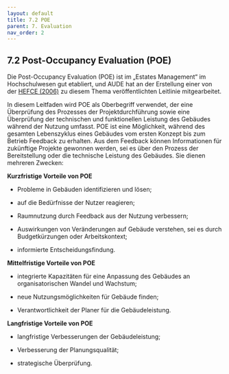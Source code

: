 ```yaml
---
layout: default
title: 7.2 POE
parent: 7. Evaluation
nav_order: 2
---
```


## 7.2 Post-Occupancy Evaluation (POE)

Die Post-Occupancy Evaluation (POE) ist im „Estates Management“ im
Hochschulwesen gut etabliert, und AUDE hat an der Erstellung einer von
der [HEFCE (2006)](../11_Referenzen.md) zu diesem Thema veröffentlichten Leitlinie
mitgearbeitet.

In diesem Leitfaden wird POE als Oberbegriff verwendet, der eine
Überprüfung des Prozesses der Projektdurchführung sowie eine Überprüfung
der technischen und funktionellen Leistung des Gebäudes während der
Nutzung umfasst. POE ist eine Möglichkeit, während des gesamten
Lebenszyklus eines Gebäudes vom ersten Konzept bis zum Betrieb Feedback
zu erhalten. Aus dem Feedback können Informationen für zukünftige
Projekte gewonnen werden, sei es über den Prozess der Bereitstellung
oder die technische Leistung des Gebäudes. Sie dienen mehreren Zwecken:

**Kurzfristige Vorteile von POE**

-   Probleme in Gebäuden identifizieren und lösen;

-   auf die Bedürfnisse der Nutzer reagieren;

-   Raumnutzung durch Feedback aus der Nutzung verbessern;

-   Auswirkungen von Veränderungen auf Gebäude verstehen, sei es durch
    Budgetkürzungen oder Arbeitskontext;

-   informierte Entscheidungsfindung.

**Mittelfristige Vorteile von POE**

-   integrierte Kapazitäten für eine Anpassung des Gebäudes an
    organisatorischen Wandel und Wachstum;

-   neue Nutzungsmöglichkeiten für Gebäude finden;

-   Verantwortlichkeit der Planer für die Gebäudeleistung.

**Langfristige Vorteile von POE**

-   langfristige Verbesserungen der Gebäudeleistung;

-   Verbesserung der Planungsqualität;

-   strategische Überprüfung.
